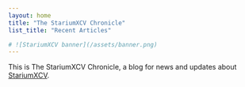 ```yaml
---
layout: home
title: "The StariumXCV Chronicle"
list_title: "Recent Articles"

# ![StariumXCV banner](/assets/banner.png)
---
```

This is The StariumXCV Chronicle, a blog for news and updates about [StariumXCV](https://www.stariumxcv.com).

<br>
